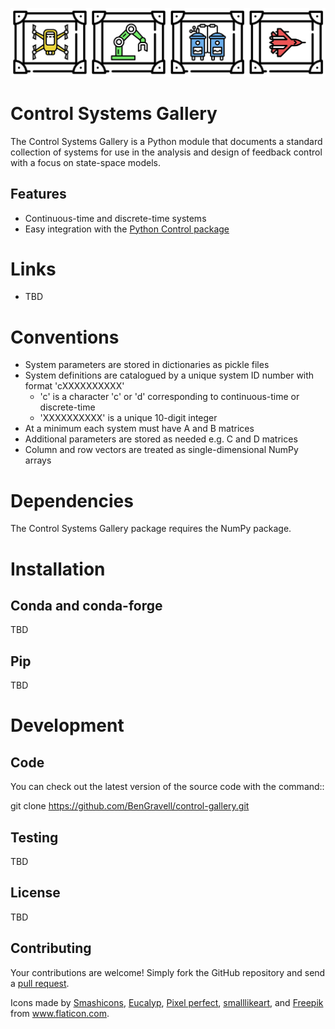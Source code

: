 ![Control gallery](control-gallery.png)

Control Systems Gallery
=======================

The Control Systems Gallery is a Python module that documents a standard collection of systems for use in
the analysis and design of feedback control with a focus on state-space models.


Features
--------

- Continuous-time and discrete-time systems
- Easy integration with the [Python Control package](https://github.com/python-control/python-control)


Links
=====

- TBD


Conventions
===========
- System parameters are stored in dictionaries as pickle files
- System definitions are catalogued by a unique system ID number with format 'cXXXXXXXXXX'
  - 'c' is a character 'c' or 'd' corresponding to continuous-time or discrete-time
  - 'XXXXXXXXXX' is a unique 10-digit integer
- At a minimum each system must have A and B matrices
- Additional parameters are stored as needed e.g. C and D matrices
- Column and row vectors are treated as single-dimensional NumPy arrays

Dependencies
============

The Control Systems Gallery package requires the NumPy package. 


Installation
============

Conda and conda-forge
---------------------

TBD

Pip
---

TBD


Development
===========

Code
----

You can check out the latest version of the source code with the command::

  git clone https://github.com/BenGravell/control-gallery.git

Testing
-------

TBD

License
-------

TBD

Contributing
------------

Your contributions are welcome!  Simply fork the GitHub repository and send a
[pull request](https://github.com/BenGravell/control-gallery/pulls).


Icons made by
<a href="https://www.flaticon.com/authors/smashicons" title="Smashicons">Smashicons</a>, 
<a href="https://www.flaticon.com/authors/eucalyp" title="Eucalyp">Eucalyp</a>,
<a href="https://www.flaticon.com/authors/pixel-perfect" title="Pixel perfect">Pixel perfect</a>, 
<a href="https://www.flaticon.com/authors/smalllikeart" title="smalllikeart">smalllikeart</a>, and
<a href="https://www.flaticon.com/authors/freepik" title="Freepik">Freepik</a>
from <a href="https://www.flaticon.com/" title="Flaticon"> www.flaticon.com</a>.
